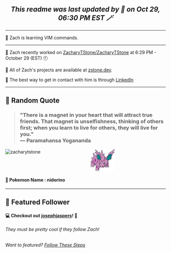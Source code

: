 <h2 align="center" style="font-style: italic; font-weight: bold;">This readme was last updated by 🤖 on Oct 29, 06:30 PM EST 🪄 </h2></a>

---

🤖 Zach is learning VIM commands.

---

🤖 Zach recently worked on [ZacharyTStone/ZacharyTStone](https://api.github.com/repos/ZacharyTStone/ZacharyTStone) at 6:29 PM - October 29  (EST)  🕙

🤖 All of Zach's projects are available at [zstone.dev](https://www.zstone.dev/).

🤖 The best way to get in contact with him is through [LinkedIn](https://www.linkedin.com/in/zacharystone42)

---

<!-- Add a Quotes section -->

## 🤖 Random Quote

<h3>
<blockquote>
  "There is a magnet in your heart that will attract true friends. That magnet is unselfishness, thinking of others first; when you learn to live for others, they will live for you."
<br>— Paramahansa Yogananda
</blockquote>
</h3>

<div style="display: flex; flex-wrap: no-wrap; width: 100%; gap: 16px">
        <img width="50%" src="https://github-readme-streak-stats.herokuapp.com/?user=zacharytstone" alt="zacharytstone" />
    <img width="15%" class='poke-img' src='https://raw.githubusercontent.com/PokeAPI/sprites/master/sprites/pokemon/other/dream-world/33.svg' alt='nidorino'/>
</div>

#### 🤖 Pokemon Name : nidorino</span>

---

## 🤖 Featured Follower

#### 💻 Checkout out [josephjaspers](https://github.com/josephjaspers)! 🎉

###### They must be pretty cool if they follow Zach!

###### Want to featured? [Follow These Steps](https://github.com/ZacharyTStone/ZacharyTStone/blob/main/FEATURED_INSTRUCTIONS.md)
